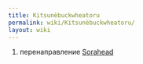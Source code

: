 ```yaml
---
title: Kitsunèbuckwheatoru
permalink: wiki/Kitsunèbuckwheatoru/
layout: wiki
---
```


1.  перенаправление [Sorahead](/wiki/Sorahead "wikilink")
